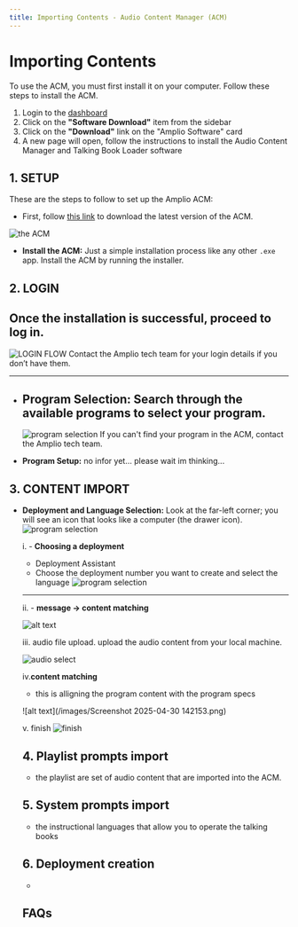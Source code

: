 ```yaml
---
title: Importing Contents - Audio Content Manager (ACM)
---
```


# Importing Contents

To use the ACM, you must first install it on your computer. Follow these steps to install the ACM.

1. Login to the [dashboard](https://suite.amplio.org)
2. Click on the **"Software Download"** item from the sidebar
3. Click on the **"Download"** link on the "Amplio Software" card
4. A new page will open, follow the instructions to install the Audio Content Manager and Talking Book Loader software

## 1. SETUP

These are the steps to follow to set up the Amplio ACM:

- First, follow [this link](https://downloads.amplio.org/software/index.html) to download the latest version of the ACM.

![the ACM](/images/acm/Screenshot%202025-04-30%20101419.png)


- **Install the ACM:**
  Just a simple installation process like any other `.exe` app. Install the ACM by running the installer.

## 2. LOGIN

Once the installation is successful, proceed to log in.
---
![LOGIN FLOW](/images/acm/Screenshot%202025-04-30%20084832.png)
Contact the Amplio tech team for your login details if you don’t have them.

---

- **Program Selection:**
  Search through the available programs to select your program.
  ---
  ![program selection](/images/acm/Screenshot%202025-04-30%20084904.png)
  If you can't find your program in the ACM, contact the Amplio tech team.

- **Program Setup:**
  no infor yet... please wait im thinking...

## 3. CONTENT IMPORT

- **Deployment and Language Selection:**
  Look at the far-left corner; you will see an icon that looks like a computer (the drawer icon).
    ![program selection](/images/acm/image.png)

    i. - **Choosing a deployment**
    - Deployment Assistant
    - Choose the deployment number you want to create and select the language
      ![program selection](/images/acm/Screenshot%202025-04-30%20112946.png)


    ---
    ii. - **message → content matching**


     ![alt text](</images/acm/Screenshot 2025-04-30 131923.png>)

    iii. audio file upload. upload the audio content from your local machine.

    ![audio select](/images/acm/Screenshot%202025-04-30%20133513.png)

    iv.**content matching**

    - this is alligning the program content with the program specs

    ![alt text](/images/Screenshot 2025-04-30 142153.png)

    v. finish
    ![finish](/images/acm/Screenshot%202025-04-30%20142539.png)

    ## 4. Playlist prompts import
    - the playlist are set of audio content that are imported into the ACM.

    ## 5. System prompts import
    - the instructional languages that allow you to operate the talking books

    ## 6. Deployment creation
    -

    ## FAQs
